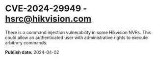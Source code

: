 # CVE-2024-29949 - hsrc@hikvision.com

There is a command injection vulnerability in some Hikvision NVRs. This could allow an authenticated user with administrative rights to execute arbitrary commands.

**Publish date:** 2024-04-02
